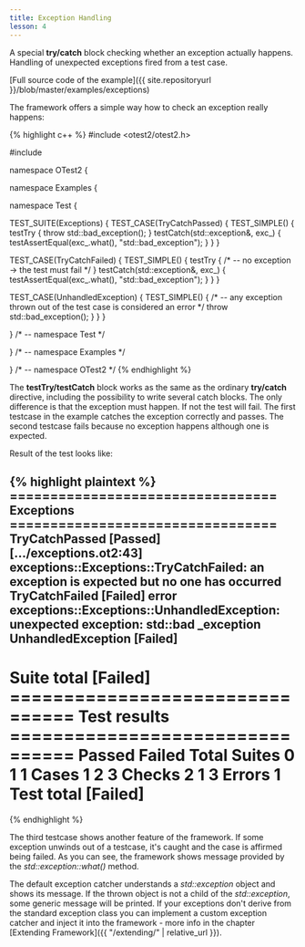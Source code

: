 ```yaml
---
title: Exception Handling
lesson: 4
---
```

A special **try/catch** block checking whether an exception actually happens.
Handling of unexpected exceptions fired from a test case.

[Full source code of the example]({{ site.repositoryurl }}/blob/master/examples/exceptions)

The framework offers a simple way how to check an exception really happens:

{% highlight c++ %}
#include <otest2/otest2.h>

#include <exception>

namespace OTest2 {

namespace Examples {

namespace Test {

TEST_SUITE(Exceptions) {
  TEST_CASE(TryCatchPassed) {
    TEST_SIMPLE() {
      testTry {
        throw std::bad_exception();
      }
      testCatch(std::exception&, exc_) {
        testAssertEqual(exc_.what(), "std::bad_exception");
      }
    }
  }

  TEST_CASE(TryCatchFailed) {
    TEST_SIMPLE() {
      testTry {
        /* -- no exception -> the test must fail */
      }
      testCatch(std::exception&, exc_) {
        testAssertEqual(exc_.what(), "std::bad_exception");
      }
    }
  }

  TEST_CASE(UnhandledException) {
    TEST_SIMPLE() {
      /* -- any exception thrown out of the test case is considered an error */
      throw std::bad_exception();
    }
  }
}

} /* -- namespace Test */

} /* -- namespace Examples */

} /* -- namespace OTest2 */
{% endhighlight %}

The **testTry/testCatch** block works as the same as the ordinary **try/catch**
directive, including the possibility to write several catch blocks. The only
difference is that the exception must happen. If not the test will fail.
The first testcase in the example catches the exception correctly and passes.
The second testcase fails because no exception happens although one is expected.

Result of the test looks like:

{% highlight plaintext %}
 ================================= Exceptions =================================
  TryCatchPassed                                                      [Passed]
[.../exceptions.ot2:43] exceptions::Exceptions::TryCatchFailed: an exception is 
expected but no one has occurred
  TryCatchFailed                                                      [Failed]
error exceptions::Exceptions::UnhandledException: unexpected exception: std::bad
_exception
  UnhandledException                                                  [Failed]
 ------------------------------------------------------------------------------
  Suite total                                                         [Failed]
 ================================ Test results ================================
                      Passed              Failed               Total
  Suites                   0                   1                   1
  Cases                    1                   2                   3
  Checks                   2                   1                   3
  Errors                                                           1
  Test total                                                          [Failed]
 ==============================================================================
{% endhighlight %}

The third testcase shows another feature of the framework. If some exception
unwinds out of a testcase, it's caught and the case is affirmed being failed.
As you can see, the framework shows message provided by the _std::exception::what()_
method.

The default exception catcher understands a _std::exception_ object and shows
its message. If the thrown object is not a child of the _std::exception_,
some generic message will be printed. If your exceptions don't derive from
the standard exception class you can implement a custom exception catcher
and inject it into the framework - more info in the chapter 
[Extending Framework]({{ "/extending/" | relative_url }}).
